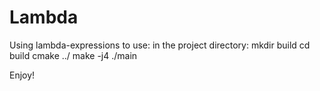 # Lambda
Using lambda-expressions
to use: in the project directory:
mkdir build
cd build
cmake ../
make -j4
./main


Enjoy!
